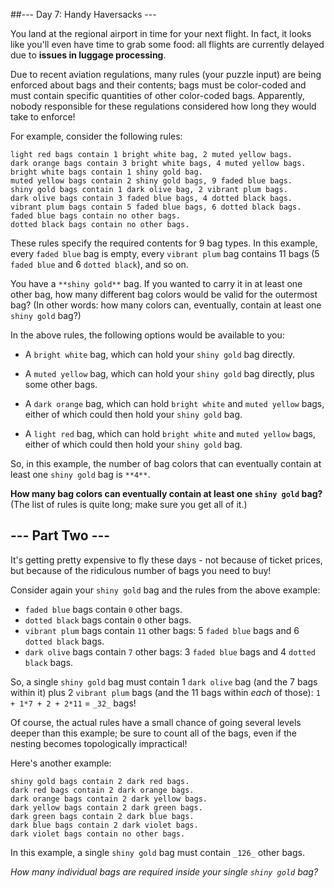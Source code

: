 ##--- Day 7: Handy Haversacks ---


You land at the regional airport in time for your next flight. In fact, it looks like you'll even have time to grab some food: all flights are currently delayed due to 
**issues in luggage processing**.

Due to recent aviation regulations, many rules (your puzzle input) are being enforced about bags and their contents; bags must be color-coded and must contain specific quantities of other color-coded bags. Apparently, nobody responsible for these regulations considered how long they would take to enforce!

For example, consider the following rules:

```
light red bags contain 1 bright white bag, 2 muted yellow bags.
dark orange bags contain 3 bright white bags, 4 muted yellow bags.
bright white bags contain 1 shiny gold bag.
muted yellow bags contain 2 shiny gold bags, 9 faded blue bags.
shiny gold bags contain 1 dark olive bag, 2 vibrant plum bags.
dark olive bags contain 3 faded blue bags, 4 dotted black bags.
vibrant plum bags contain 5 faded blue bags, 6 dotted black bags.
faded blue bags contain no other bags.
dotted black bags contain no other bags.
```

These rules specify the required contents for 9 bag types. In this example, every 
`faded blue` bag is empty, every 
`vibrant plum` bag contains 11 bags (5 
`faded blue` and 6 
`dotted black`), and so on.

You have a 
`**shiny gold**` bag. If you wanted to carry it in at least one other bag, how many different bag colors would be valid for the outermost bag? (In other words: how many colors can, eventually, contain at least one 
`shiny gold` bag?)

In the above rules, the following options would be available to you:

- A 
`bright white` bag, which can hold your 
`shiny gold` bag directly.

- A 
`muted yellow` bag, which can hold your 
`shiny gold` bag directly, plus some other bags.

- A 
`dark orange` bag, which can hold 
`bright white` and 
`muted yellow` bags, either of which could then hold your 
`shiny gold` bag.

- A 
`light red` bag, which can hold 
`bright white` and 
`muted yellow` bags, either of which could then hold your 
`shiny gold` bag.

So, in this example, the number of bag colors that can eventually contain at least one 
`shiny gold` bag is 
`**4**`.

**How many bag colors can eventually contain at least one 
`shiny gold` bag?** (The list of rules is quite long; make sure you get all of it.)

## --- Part Two ---

It's getting pretty expensive to fly these days - not because of ticket prices, but because of the ridiculous number of bags you need to buy!

Consider again your `shiny gold` bag and the rules from the above example:

*   `faded blue` bags contain `0` other bags.
*   `dotted black` bags contain `0` other bags.
*   `vibrant plum` bags contain `11` other bags: 5 `faded blue` bags and 6 `dotted black` bags.
*   `dark olive` bags contain `7` other bags: 3 `faded blue` bags and 4 `dotted black` bags.

So, a single `shiny gold` bag must contain 1 `dark olive` bag (and the 7 bags within it) plus 2 `vibrant plum` bags (and the 11 bags within _each_ of those): `1 + 1*7 + 2 + 2*11` = `_32_` bags!

Of course, the actual rules have a <span title="100%">small</span> chance of going several levels deeper than this example; be sure to count all of the bags, even if the nesting becomes topologically impractical!

Here's another example:

    shiny gold bags contain 2 dark red bags.
    dark red bags contain 2 dark orange bags.
    dark orange bags contain 2 dark yellow bags.
    dark yellow bags contain 2 dark green bags.
    dark green bags contain 2 dark blue bags.
    dark blue bags contain 2 dark violet bags.
    dark violet bags contain no other bags.

In this example, a single `shiny gold` bag must contain `_126_` other bags.

_How many individual bags are required inside your single `shiny gold` bag?_
